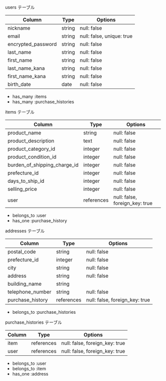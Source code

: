 users テーブル

| Column              | Type   | Options     |
| ------------------  | ------ | ----------- |
| nickname            | string | null: false |
| email               | string | null: false, unique: true|
| encrypted_password  | string | null: false |
| last_name           | string | null: false |
| first_name          | string | null: false |
| last_name_kana      | string | null: false |
| first_name_kana     | string | null: false |
| birth_date          | date   | null: false |

- has_many :items
- has_many :purchase_histories

items テーブル

| Column                      | Type   | Options     |
| --------------------------  | ------ | ----------- |
| product_name                | string | null: false |
| product_description         | text   | null: false |
| product_category_id         | integer| null: false |
| product_condition_id        | integer| null: false |
| burden_of_shipping_charge_id| integer| null: false |
| prefecture_id               | integer| null: false |
| days_to_ship_id             | integer| null: false |
| selling_price               | integer| null: false |
| user                        | references | null: false, foreign_key: true|

- belongs_to :user
- has_one :purchase_history

addresses テーブル

| Column             | Type   | Options     |
| ------------------ | ------ | ----------- |
| postal_code        | string | null: false |
| prefecture_id      | integer  | null: false |
| city               | string   | null: false |
| address            | string   | null: false |
| building_name      | string   |             |
| telephone_number   | string   | null: false |
| purchase_history   | references | null: false, foreign_key: true|

- belongs_to :purchase_histories

purchase_histories テーブル

| Column             | Type       | Options     |
| ------------------ | ------     | ----------- |
| item               | references | null: false, foreign_key: true|
| user               | references | null: false, foreign_key: true|

- belongs_to :user
- belongs_to :item
- has_one :address